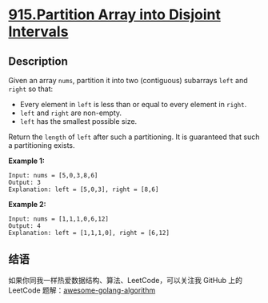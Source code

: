 # [915.Partition Array into Disjoint Intervals][title]


## Description
Given an array `nums`, partition it into two (contiguous) subarrays `left` and `right` so that:

 - Every element in `left` is less than or equal to every element in `right`.
 - `left` and `right` are non-empty.
 - `left` has the smallest possible size.

Return the `length` of `left` after such a partitioning. It is guaranteed that such a partitioning exists.

**Example 1:**

```
Input: nums = [5,0,3,8,6]
Output: 3
Explanation: left = [5,0,3], right = [8,6]
```

__Example 2:__

```
Input: nums = [1,1,1,0,6,12]
Output: 4
Explanation: left = [1,1,1,0], right = [6,12]
```

## 结语

如果你同我一样热爱数据结构、算法、LeetCode，可以关注我 GitHub 上的 LeetCode 题解：[awesome-golang-algorithm][me]

[title]: https://leetcode.com/problems/partition-array-into-disjoint-intervals/
[me]: https://github.com/Golang-Solutions/awesome-golang-algorithm
